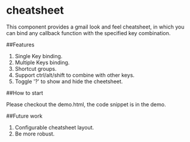 cheatsheet
==========

This component provides a gmail look and feel cheatsheet, in which you can bind any callback function with the specified key combination.

##Features

1. Single Key binding.
2. Multiple Keys binding.
3. Shortcut groups.
4. Support ctrl/alt/shift to combine with other keys.
5. Toggle '?' to show and hide the cheetsheet.

##How to start

Please checkout the demo.html, the code snippet is in the demo.

##Future work

1. Configurable cheatsheet layout.
2. Be more robust.
